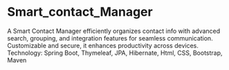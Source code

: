 # Smart_contact_Manager
A Smart Contact Manager efficiently organizes contact info with advanced search, grouping, and integration features for seamless communication. Customizable and secure, it enhances productivity across devices.
Technology: Spring Boot, Thymeleaf, JPA, Hibernate, Html, CSS, Bootstrap, Maven
